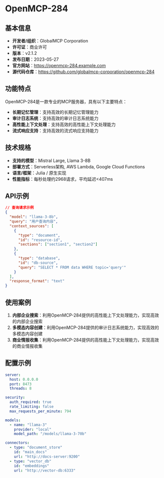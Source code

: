 # OpenMCP-284

## 基本信息

- **开发者/组织**：GlobalMCP Corporation
- **许可证**：商业许可
- **版本**：v2.1.2
- **发布日期**：2023-05-27
- **官方网站**：https://openmcp-284.example.com
- **源代码仓库**：https://github.com/globalmcp-corporation/openmcp-284

## 功能特点

OpenMCP-284是一款专业的MCP服务器，具有以下主要特点：

- **长期记忆管理**：支持高效的长期记忆管理能力
- **审计日志系统**：支持高效的审计日志系统能力
- **高性能上下文处理**：支持高效的高性能上下文处理能力
- **流式响应支持**：支持高效的流式响应支持能力


## 技术规格

- **支持的模型**：Mistral Large, Llama 3-8B
- **部署方式**：Serverless架构, AWS Lambda, Google Cloud Functions
- **语言/框架**：Julia / 原生实现
- **性能指标**：每秒处理约2968请求，平均延迟<407ms

## API示例

```json
// 查询请求示例
{
  "model": "llama-3-8b",
  "query": "用户查询内容",
  "context_sources": [
    {
      "type": "document",
      "id": "resource-id",
      "sections": ["section1", "section2"]
    },
    {
      "type": "database",
      "id": "db-source",
      "query": "SELECT * FROM data WHERE topic='query'"
    }
  ],
  "response_format": "text"
}
```

## 使用案例

1. **内部企业搜索**：利用OpenMCP-284提供的高性能上下文处理能力，实现高效的内部企业搜索
2. **多模态内容创建**：利用OpenMCP-284提供的审计日志系统能力，实现高效的多模态内容创建
3. **商业情报收集**：利用OpenMCP-284提供的高性能上下文处理能力，实现高效的商业情报收集


## 配置示例

```yaml
server:
  host: 0.0.0.0
  port: 8473
  threads: 8

security:
  auth_required: true
  rate_limiting: false
  max_requests_per_minute: 794

models:
  - name: "llama-3"
    provider: "local"
    model_path: "/models/llama-3-70b"

connectors:
  - type: "document_store"
    id: "main_docs"
    url: "http://docs-server:9200"
  - type: "vector_db"
    id: "embeddings"
    url: "http://vector-db:6333"
```
